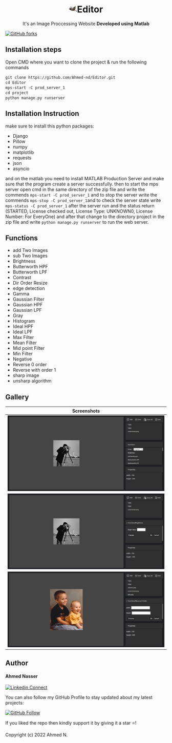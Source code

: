 <h1 align="center"><img height='25' alt='icon' src='./readme_images/editor.svg'/>Editor</h1><p align="center">It's an Image Proccessing Website <b>Developed using Matlab</b> <br></p>

[![GitHub forks](https://img.shields.io/github/forks/Ahmed-nd/Editor?style=social)](https://github.com/Ahmed-nd/Editor/fork)

## Installation steps

Open CMD where you want to clone the project & run the following commands

```
git clone https://github.com/Ahmed-nd/Editor.git
cd Editor
mps-start -C prod_server_1
cd project
python manage.py runserver
```

## Installation Instruction
make sure to install this python packages:

* Django
* Pillow
* numpy
* matplotlib
* requests
* json
* asyncio

and on the matlab you need to install MATLAB Production Server and make sure that the program create a server successfully.
then to start the mps server open cmd in the same directory of the zip file and write the commends `mps-start -C prod_server_1` 
and to stop the server write the commends `mps-stop -C prod_server_1`and to check the server state write `mps-status -C prod_server_1`
after the server run and the status return (STARTED, License checked out, License Type: UNKNOWN0, License Number: For EveryOne)
and after that change to the directory project in the zip file and write `python manage.py runserver` to run the web server.

## Functions

* add Two Images
* sub Two Images
* Brightness
* Butterworth HPF
* Butterworth LPF
* Contrast
* Dir Order Resize
* edge detection
* Gamma
* Gaussian Filter
* Gaussian HPF
* Gaussian LPF
* Gray
* Histogram
* Ideal HPF
* Ideal LPF
* Max Filter
* Mean Filter
* Mid point Filter
* Min Filter
* Negative
* Reverse 0 order
* Reverse with order 1
* sharp image
* unsharp algorithm

## Gallery

|  Screenshots    |
|:----:|
| ![Pages 1](readme_images/img1.png) |
| ![Pages 2](readme_images/img2.png) |
| ![Pages 3](readme_images/img3.png) |

## Author

#### Ahmed Nasser

[![Linkedin Connect](https://img.shields.io/badge/Connect-Ahmed-lightgrey?style=social&logo=linkedin)](https://www.linkedin.com/in/ahmed-nasser-94a765171/)

You can also follow my GitHub Profile to stay updated about my latest projects:

[![GitHub Follow](https://img.shields.io/badge/Follow-Ahmed-lightgrey?style=social&logo=github)](https://github.com/Ahmed-nd)

If you liked the repo then kindly support it by giving it a star ⭐!

Copyright (c) 2022 Ahmed N.
